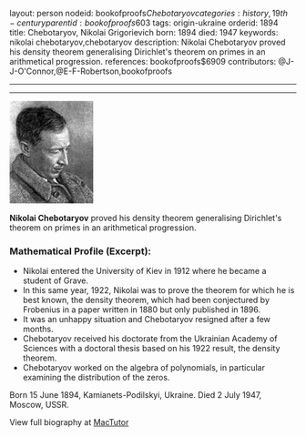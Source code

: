 layout: person
nodeid: bookofproofs$Chebotaryov
categories: history,19th-century
parentid: bookofproofs$603
tags: origin-ukraine
orderid: 1894
title: Chebotaryov, Nikolai Grigorievich
born: 1894
died: 1947
keywords: nikolai chebotaryov,chebotaryov
description: Nikolai Chebotaryov proved his density theorem generalising Dirichlet's theorem on primes in an arithmetical progression.
references: bookofproofs$6909
contributors: @J-J-O'Connor,@E-F-Robertson,bookofproofs

---



---

![Chebotaryov.jpg](https://github.com/bookofproofs/bookofproofs.github.io/blob/main/_sources/_assets/images/portraits/Chebotaryov.jpg?raw=true)

**Nikolai Chebotaryov** proved his density theorem generalising Dirichlet's theorem on primes in an arithmetical progression.

### Mathematical Profile (Excerpt):
* Nikolai entered the University of Kiev in 1912 where he became a student of Grave.
* In this same year, 1922, Nikolai was to prove the theorem for which he is best known, the density theorem, which had been conjectured by Frobenius in a paper written in 1880 but only published in 1896.
* It was an unhappy situation and Chebotaryov resigned after a few months.
* Chebotaryov received his doctorate from the Ukrainian Academy of Sciences with a doctoral thesis based on his 1922 result, the density theorem.
* Chebotaryov worked on the algebra of polynomials, in particular examining the distribution of the zeros.

Born 15 June 1894, Kamianets-Podilskyi, Ukraine. Died 2 July 1947, Moscow, USSR.

View full biography at [MacTutor](https://mathshistory.st-andrews.ac.uk/Biographies/Chebotaryov/)
